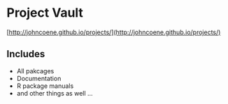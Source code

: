 # Project Vault

[http://johncoene.github.io/projects/](http://johncoene.github.io/projects/)

## Includes ##

* All pakcages
* Documentation
* R package manuals
* and other things as well ...
